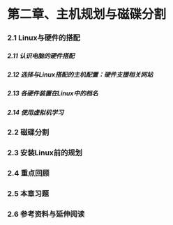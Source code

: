 # 第二章、主机规划与磁碟分割

### 2.1 Linux与硬件的搭配

##### 2.11 认识电脑的硬件搭配

##### 2.12 选择与Linux搭配的主机配置：硬件支援相关网站
 
##### 2.13 各硬件装置在Linux中的档名
 
##### 2.14 使用虚拟机学习

### 2.2 磁碟分割

### 2.3 安装Linux前的规划

### 2.4 重点回顾

### 2.5 本章习题

### 2.6 参考资料与延伸阅读
